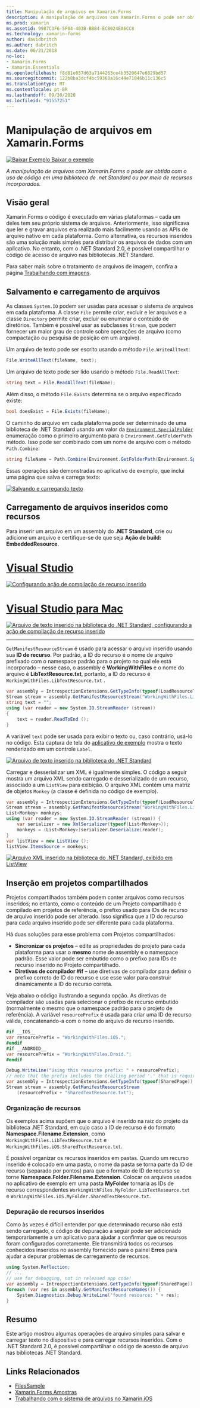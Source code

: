 ```yaml
---
title: Manipulação de arquivos em Xamarin.Forms
description: A manipulação de arquivos com Xamarin.Forms o pode ser obtida com o uso de código em uma biblioteca de .net Standard ou por meio de recursos incorporados.
ms.prod: xamarin
ms.assetid: 9987C3F6-5F04-403B-BBB4-ECB024EA6CC8
ms.technology: xamarin-forms
author: davidbritch
ms.author: dabritch
ms.date: 06/21/2018
no-loc:
- Xamarin.Forms
- Xamarin.Essentials
ms.openlocfilehash: f8d81e037d63a7144263ce4b3520647e6829bd57
ms.sourcegitcommit: 122b8ba3dcf4bc59368a16c44e71846b11c136c5
ms.translationtype: MT
ms.contentlocale: pt-BR
ms.lasthandoff: 09/30/2020
ms.locfileid: "91557251"
---
```

# <a name="file-handling-in-no-locxamarinforms"></a>Manipulação de arquivos em Xamarin.Forms

[![Baixar Exemplo](~/media/shared/download.png) Baixar o exemplo](https://docs.microsoft.com/samples/xamarin/xamarin-forms-samples/workingwithfiles)

_A manipulação de arquivos com Xamarin.Forms o pode ser obtida com o uso de código em uma biblioteca de .net Standard ou por meio de recursos incorporados._

## <a name="overview"></a>Visão geral

Xamarin.Forms o código é executado em várias plataformas – cada um deles tem seu próprio sistema de arquivos. Anteriormente, isso significava que ler e gravar arquivos era realizado mais facilmente usando as APIs de arquivo nativo em cada plataforma. Como alternativa, os recursos inseridos são uma solução mais simples para distribuir os arquivos de dados com um aplicativo. No entanto, com o .NET Standard 2.0, é possível compartilhar o código de acesso de arquivo nas bibliotecas .NET Standard.

Para saber mais sobre o tratamento de arquivos de imagem, confira a página [Trabalhando com imagens](~/xamarin-forms/user-interface/images.md).

## <a name="saving-and-loading-files"></a>Salvamento e carregamento de arquivos

As classes `System.IO` podem ser usadas para acessar o sistema de arquivos em cada plataforma. A classe `File` permite criar, excluir e ler arquivos e a classe `Directory` permite criar, excluir ou enumerar o conteúdo de diretórios. Também é possível usar as subclasses `Stream`, que podem fornecer um maior grau de controle sobre operações de arquivo (como compactação ou pesquisa de posição em um arquivo).

Um arquivo de texto pode ser escrito usando o método `File.WriteAllText`:

```csharp
File.WriteAllText(fileName, text);
```

Um arquivo de texto pode ser lido usando o método `File.ReadAllText`:

```csharp
string text = File.ReadAllText(fileName);
```

Além disso, o método `File.Exists` determina se o arquivo especificado existe:

```csharp
bool doesExist = File.Exists(fileName);
```

O caminho do arquivo em cada plataforma pode ser determinado de uma biblioteca de .NET Standard usando um valor da [`Environment.SpecialFolder`](xref:System.Environment.SpecialFolder) enumeração como o primeiro argumento para o `Environment.GetFolderPath` método. Isso pode ser combinado com um nome de arquivo com o método `Path.Combine`:

```csharp
string fileName = Path.Combine(Environment.GetFolderPath(Environment.SpecialFolder.LocalApplicationData), "temp.txt");
```

Essas operações são demonstradas no aplicativo de exemplo, que inclui uma página que salva e carrega texto:

[![Salvando e carregando texto](files-images/saveandload-sml.png "Salvando e carregando arquivos no aplicativo")](files-images/saveandload.png#lightbox "Salvando e carregando arquivos no aplicativo")

## <a name="loading-files-embedded-as-resources"></a>Carregamento de arquivos inseridos como recursos

Para inserir um arquivo em um assembly do **.NET Standard**, crie ou adicione um arquivo e certifique-se de que seja **Ação de build: EmbeddedResource**.

# <a name="visual-studio"></a>[Visual Studio](#tab/windows)

[![Configurando ação de compilação de recurso inserido](files-images/vs-embeddedresource-sml.png "Definindo EmbeddedResource BuildAction")](files-images/vs-embeddedresource.png#lightbox "Definindo EmbeddedResource BuildAction")

# <a name="visual-studio-for-mac"></a>[Visual Studio para Mac](#tab/macos)

[![Arquivo de texto inserido na biblioteca do .NET Standard, configurando a ação de compilação de recurso inserido](files-images/xs-embeddedresource-sml.png "Definindo EmbeddedResource BuildAction")](files-images/xs-embeddedresource.png#lightbox "Definindo EmbeddedResource BuildAction")

-----

`GetManifestResourceStream` é usado para acessar o arquivo inserido usando sua **ID de recurso**. Por padrão, a ID do recurso é o nome de arquivo prefixado com o namespace padrão para o projeto no qual ele está incorporado – nesse caso, o assembly é **WorkingWithFiles** e o nome do arquivo é **LibTextResource.txt**, portanto, a ID do recurso é `WorkingWithFiles.LibTextResource.txt` .

```csharp
var assembly = IntrospectionExtensions.GetTypeInfo(typeof(LoadResourceText)).Assembly;
Stream stream = assembly.GetManifestResourceStream("WorkingWithFiles.LibTextResource.txt");
string text = "";
using (var reader = new System.IO.StreamReader (stream))
{  
    text = reader.ReadToEnd ();
}
```

A variável `text` pode ser usada para exibir o texto ou, caso contrário, usá-lo no código. Esta captura de tela do [aplicativo de exemplo](/samples/xamarin/xamarin-forms-samples/workingwithfiles) mostra o texto renderizado em um controle `Label`.

 [![Arquivo de texto inserido na biblioteca do .NET Standard](files-images/pcltext-sml.png "Arquivo de texto inserido na biblioteca .NET Standard exibida no aplicativo")](files-images/pcltext.png#lightbox "Arquivo de texto inserido na biblioteca .NET Standard exibida no aplicativo")

Carregar e desserializar um XML é igualmente simples. O código a seguir mostra um arquivo XML sendo carregado e desserializado de um recurso, associado a um `ListView` para exibição. O arquivo XML contém uma matriz de objetos `Monkey` (a classe é definida no código de exemplo).

```csharp
var assembly = IntrospectionExtensions.GetTypeInfo(typeof(LoadResourceText)).Assembly;
Stream stream = assembly.GetManifestResourceStream("WorkingWithFiles.LibXmlResource.xml");
List<Monkey> monkeys;
using (var reader = new System.IO.StreamReader (stream)) {
    var serializer = new XmlSerializer(typeof(List<Monkey>));
    monkeys = (List<Monkey>)serializer.Deserialize(reader);
}
var listView = new ListView ();
listView.ItemsSource = monkeys;
```

 [![Arquivo XML inserido na biblioteca do .NET Standard, exibido em ListView](files-images/pclxml-sml.png "Arquivo XML inserido na biblioteca do .NET Standard exibida em ListView")](files-images/pclxml.png#lightbox "Arquivo XML inserido na biblioteca do .NET Standard exibida em ListView")

## <a name="embedding-in-shared-projects"></a>Inserção em projetos compartilhados

Projetos compartilhados também podem conter arquivos como recursos inseridos; no entanto, como o conteúdo de um Projeto compartilhado é compilado em projetos de referência, o prefixo usado para IDs de recurso de arquivo inserido pode ser alterado. Isso significa que a ID do recurso para cada arquivo inserido pode ser diferente para cada plataforma.

Há duas soluções para esse problema com Projetos compartilhados:

- **Sincronizar os projetos** – edite as propriedades do projeto para cada plataforma para usar o **mesmo** nome de assembly e o namespace padrão. Esse valor pode ser embutido como o prefixo para IDs de recurso inserido no Projeto compartilhado.
- **Diretivas de compilador #if** – use diretivas de compilador para definir o prefixo correto de ID do recurso e use esse valor para construir dinamicamente a ID do recurso correta.

Veja abaixo o código ilustrando a segunda opção. As diretivas de compilador são usadas para selecionar o prefixo de recurso embutido (normalmente o mesmo que o namespace padrão para o projeto de referência). A variável `resourcePrefix` é usada para criar uma ID de recurso válida, concatenando-a com o nome do arquivo de recurso inserido.

```csharp
#if __IOS__
var resourcePrefix = "WorkingWithFiles.iOS.";
#endif
#if __ANDROID__
var resourcePrefix = "WorkingWithFiles.Droid.";
#endif

Debug.WriteLine("Using this resource prefix: " + resourcePrefix);
// note that the prefix includes the trailing period '.' that is required
var assembly = IntrospectionExtensions.GetTypeInfo(typeof(SharedPage)).Assembly;
Stream stream = assembly.GetManifestResourceStream
    (resourcePrefix + "SharedTextResource.txt");
```

### <a name="organizing-resources"></a>Organização de recursos

Os exemplos acima supõem que o arquivo é inserido na raiz do projeto da biblioteca .NET Standard, em cujo caso a ID de recurso é do formato **Namespace.Filename.Extension**, como `WorkingWithFiles.LibTextResource.txt` e `WorkingWithFiles.iOS.SharedTextResource.txt`.

É possível organizar os recursos inseridos em pastas. Quando um recurso inserido é colocado em uma pasta, o nome da pasta se torna parte da ID de recurso (separado por pontos) para que o formato de ID de recurso se torne **Namespace.Folder.Filename.Extension**. Colocar os arquivos usados no aplicativo de exemplo em uma pasta **MyFolder** tornaria as IDs de recurso correspondentes `WorkingWithFiles.MyFolder.LibTextResource.txt` e `WorkingWithFiles.iOS.MyFolder.SharedTextResource.txt`.

### <a name="debugging-embedded-resources"></a>Depuração de recursos inseridos

Como às vezes é difícil entender por que determinado recurso não está sendo carregado, o código de depuração a seguir pode ser adicionado temporariamente a um aplicativo para ajudar a confirmar que os recursos foram configurados corretamente. Ele transmitirá todos os recursos conhecidos inseridos no assembly fornecido para o painel **Erros** para ajudar a depurar problemas de carregamento de recursos.

```csharp
using System.Reflection;
// ...
// use for debugging, not in released app code!
var assembly = IntrospectionExtensions.GetTypeInfo(typeof(SharedPage)).Assembly;
foreach (var res in assembly.GetManifestResourceNames()) {
    System.Diagnostics.Debug.WriteLine("found resource: " + res);
}
```

## <a name="summary"></a>Resumo

Este artigo mostrou algumas operações de arquivo simples para salvar e carregar texto no dispositivo e para carregar recursos inseridos. Com o .NET Standard 2.0, é possível compartilhar o código de acesso de arquivo nas bibliotecas .NET Standard.

## <a name="related-links"></a>Links Relacionados

- [FilesSample](/samples/xamarin/xamarin-forms-samples/workingwithfiles)
- [Xamarin.Forms Amostras](https://github.com/xamarin/xamarin-forms-samples)
- [Trabalhando com o sistema de arquivos no Xamarin.iOS](~/ios/app-fundamentals/file-system.md)